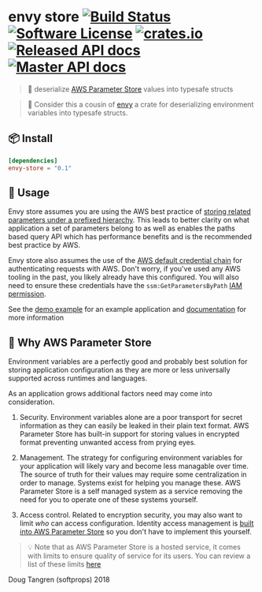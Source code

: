 # envy store [![Build Status](https://travis-ci.org/softprops/envy-store.svg?branch=master)](https://travis-ci.org/softprops/envy-store) [![Software License](https://img.shields.io/badge/license-MIT-brightgreen.svg)](LICENSE) [![crates.io](http://meritbadge.herokuapp.com/envy-store)](https://crates.io/crates/envy-store) [![Released API docs](https://docs.rs/envy-store/badge.svg)](http://docs.rs/envy-store) [![Master API docs](https://img.shields.io/badge/docs-master-green.svg)](https://softprops.github.io/envy-store)

> 🏪 deserialize [AWS Parameter Store](https://docs.aws.amazon.com/systems-manager/latest/userguide/systems-manager-paramstore.html) values into typesafe structs

> 👭 Consider this a cousin of [envy](https://github.com/softprops/envy) a crate for deserializing environment variables into typesafe structs.

## 📦 Install

```toml
[dependencies]
envy-store = "0.1"
```

## 🤸 Usage

Envy store assumes you are using the AWS best practice of [storing related parameters under
a prefixed hierarchy](https://aws.amazon.com/blogs/mt/organize-parameters-by-hierarchy-tags-or-amazon-cloudwatch-events-with-amazon-ec2-systems-manager-parameter-store/).
This leads to better clarity on what application a set of parameters belong to as well as enables
the paths based query API which has performance benefits and is the recommended best practice by AWS.

Envy store also assumes the use of the [AWS default credential chain](https://docs.aws.amazon.com/cli/latest/userguide/cli-chap-getting-started.html) for authenticating requests
with AWS. Don't worry, if you've used any AWS tooling in the past, you likely already have this configured. You will also need to ensure these credentials have the `ssm:GetParametersByPath` [IAM permission](https://docs.aws.amazon.com/systems-manager/latest/userguide/sysman-paramstore-access.html).


See the [demo example](examples/demo.rs) for an example application and [documentation](https://softprops.github.io/envy-store) for more information

## 🤔 Why AWS Parameter Store

Environment variables are a perfectly good and probably
best solution for storing application configuration as they are more or less
universally supported across runtimes and languages.

As an application grows additional factors need may come into consideration.

1) Security. Environment variables alone are a poor transport for secret information
as they can easily be leaked in their plain text format. AWS Parameter Store has
built-in support for storing values in encrypted format preventing unwanted access
from prying eyes.

2) Management. The strategy for configuring environment variables for your application
will likely vary and become less managable over time. The source of truth for their
values may require some centralization in order to manage. Systems exist for helping
you manage these. AWS Parameter Store is a self managed system as a service removing
the need for you to operate one of these systems yourself.

3) Access control. Related to encryption security, you may also want to limit _who_ can access
configuration. Identity access management is [built into AWS Parameter Store](https://docs.aws.amazon.com/systems-manager/latest/userguide/sysman-paramstore-access.html) so you don't have to implement this yourself.

> 💡 Note that as AWS Parameter Store is a hosted service, it comes with limits to ensure quality of service for its users. You can review a list of these limits [here](https://docs.aws.amazon.com/general/latest/gr/aws_service_limits.html#limits_ssm)

Doug Tangren (softprops) 2018